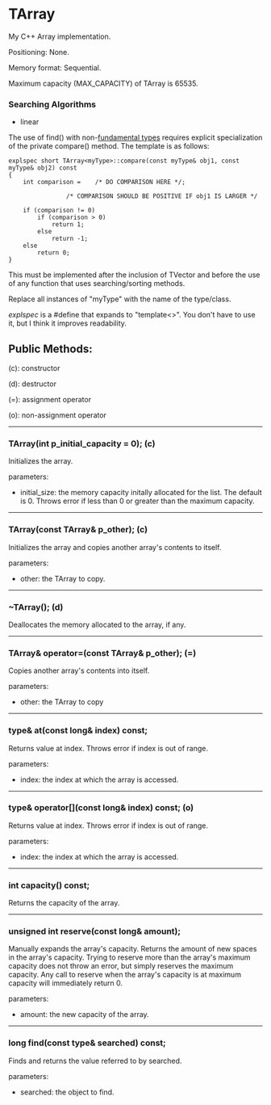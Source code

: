 # TArray

My C++ Array implementation.

Positioning: None.

Memory format: Sequential.

Maximum capacity (MAX_CAPACITY) of TArray is 65535.

### Searching Algorithms
- linear

The use of find() with non-[fundamental types](https://www.cplusplus.com/reference/type_traits/is_fundamental/) requires explicit specialization of the private compare() method. The template is as follows:
```
explspec short TArray<myType>::compare(const myType& obj1, const myType& obj2) const
{
    int comparison =    /* DO COMPARISON HERE */;

                /* COMPARISON SHOULD BE POSITIVE IF obj1 IS LARGER */
    
    if (comparison != 0)
        if (comparison > 0)
            return 1;
        else
            return -1;
    else
        return 0;
}
```
This must be implemented after the inclusion of TVector and before the use of any function that uses searching/sorting methods.

Replace all instances of "myType" with the name of the type/class.

*explspec* is a #define that expands to "template<>". You don't have to use it, but I think it improves readability.

## Public Methods:

(c): constructor

(d): destructor

(=): assignment operator

(o): non-assignment operator

---
### TArray(int p_initial_capacity = 0); (c)

Initializes the array.

parameters:
- initial_size: the memory capacity initally allocated for the list. The default is 0. Throws error if less than 0 or greater than the maximum capacity.

---
### TArray(const TArray& p_other); (c)

Initializes the array and copies another array's contents to itself.

parameters:
- other: the TArray to copy.

---
### ~TArray(); (d)

Deallocates the memory allocated to the array, if any.

---
### TArray& operator=(const TArray& p_other); (=)

Copies another array's contents into itself.

parameters:
- other: the TArray to copy

---
### type& at(const long& index) const;

Returns value at index. Throws error if index is out of range.

parameters:
- index: the index at which the array is accessed.

---
### type& operator[](const long& index) const; (o)

Returns value at index. Throws error if index is out of range.

parameters:
- index: the index at which the array is accessed.

---
### int capacity() const;

Returns the capacity of the array.

---
### unsigned int reserve(const long& amount);

Manually expands the array's capacity. Returns the amount of new spaces in the array's capacity. Trying to reserve more than the array's maximum capacity does not throw an error, but simply reserves the maximum capacity. Any call to reserve when the array's capacity is at maximum capacity will immediately return 0.

parameters:
- amount: the new capacity of the array.

---
### long find(const type& searched) const;

Finds and returns the value referred to by searched.

parameters:
- searched: the object to find.
